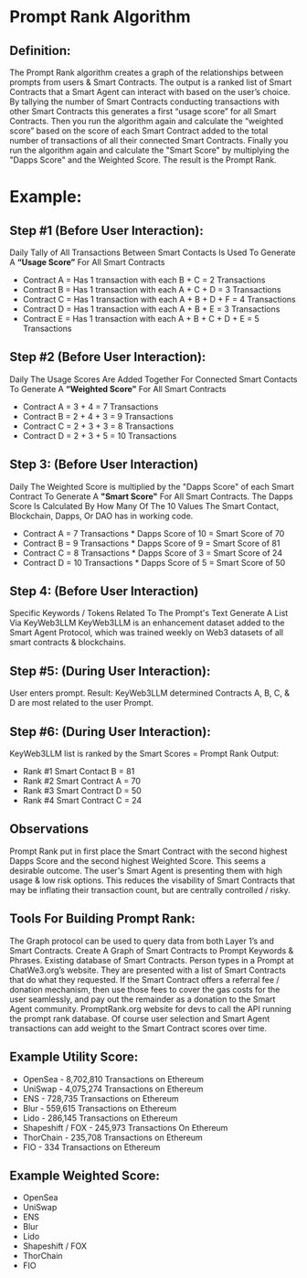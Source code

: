 # Prompt Rank Algorithm

## Definition: 
The Prompt Rank algorithm creates a graph of the relationships between prompts from users & Smart Contracts. The output is a ranked list of Smart Contracts that a Smart Agent can interact with based on the user’s choice. By tallying the number of Smart Contracts conducting transactions with other Smart Contracts this generates a first “usage score” for all Smart Contracts. Then you run the algorithm again and calculate the “weighted score” based on the score of each Smart Contract added to the total number of transactions of all their connected Smart Contracts. Finally you run the algorithm again and calculate the "Smart Score" by multiplying the "Dapps Score" and the Weighted Score. The result is the Prompt Rank. 

# Example:

## Step #1 (Before User Interaction): 
Daily Tally of All Transactions Between Smart Contacts Is Used To Generate A **“Usage Score”** For All Smart Contracts
- Contract A = Has 1 transaction with each B + C = 2 Transactions
- Contract B = Has 1 transaction with each A + C + D = 3 Transactions
- Contract C = Has 1 transaction with each A + B + D + F = 4 Transactions
- Contract D = Has 1 transaction with each A + B + E = 3 Transactions
- Contract E = Has 1 transaction with each A + B + C + D + E = 5 Transactions

## Step #2 (Before User Interaction): 
Daily The Usage Scores Are Added Together For Connected Smart Contacts To Generate A **“Weighted Score”** For All Smart Contracts
- Contract A = 3 + 4 = 7 Transactions  
- Contract B = 2 + 4 + 3 = 9 Transactions 
- Contract C = 2 + 3 + 3 = 8 Transactions
- Contract D = 2 + 3 + 5 = 10 Transactions

## Step 3: (Before User Interaction)
Daily The Weighted Score is multiplied by the "Dapps Score" of each Smart Contract To Generate A **"Smart Score"** For All Smart Contracts.
The Dapps Score Is Calculated By How Many Of The 10 Values The Smart Contact, Blockchain, Dapps, Or DAO has in working code.
- Contract A = 7 Transactions * Dapps Score of 10 = Smart Score of 70 
- Contract B = 9 Transactions * Dapps Score of 9 = Smart Score of 81 
- Contract C = 8 Transactions * Dapps Score of 3 = Smart Score of 24 
- Contract D = 10 Transactions * Dapps Score of 5 = Smart Score of 50

## Step 4: (Before User Interaction)
Specific Keywords / Tokens Related To The Prompt's Text Generate A List Via KeyWeb3LLM
KeyWeb3LLM is an enhancement dataset added to the Smart Agent Protocol, which was trained weekly on Web3 datasets of all smart contracts & blockchains.

## Step #5: (During User Interaction): 
User enters prompt.
Result: KeyWeb3LLM determined Contracts A, B, C, & D are most related to the user Prompt.

## Step #6: (During User Interaction): 
KeyWeb3LLM list is ranked by the Smart Scores = Prompt Rank Output:
- Rank #1 Smart Contact B = 81
- Rank #2 Smart Contract A = 70 
- Rank #3 Smart Contract D = 50
- Rank #4 Smart Contract C = 24

## Observations
Prompt Rank put in first place the Smart Contract with the second highest Dapps Score and the second highest Weighted Score.
This seems a desirable outcome. The user's Smart Agent is presenting them with high usage & low risk options. This reduces the visability of Smart Contracts that may be inflating their transaction count, but are centrally controlled / risky.

## Tools For Building Prompt Rank:
The Graph protocol can be used to query data from both Layer 1’s and Smart Contracts. Create A Graph of Smart Contracts to Prompt Keywords & Phrases. Existing database of Smart Contracts. Person types in a Prompt at ChatWe3.org’s website. They are presented with a list of Smart Contracts that do what they requested. If the Smart Contract offers a referral fee / donation mechanism, then use those fees to cover the gas costs for the user seamlessly, and pay out the remainder as a donation to the Smart Agent community. PromptRank.org website for devs to call the API running the prompt rank database. Of course user selection and Smart Agent transactions can add weight to the Smart Contract scores over time.

## Example Utility Score:
- OpenSea - 8,702,810 Transactions on Ethereum
- UniSwap - 4,075,274 Transactions on Ethereum
- ENS - 728,735 Transactions on Ethereum
- Blur - 559,615 Transactions on Ethereum
- Lido - 286,145 Transactions on Ethereum
- Shapeshift / FOX - 245,973 Transactions On Ethereum
- ThorChain - 235,708 Transactions on Ethereum
- FIO - 334 Transactions on Ethereum

## Example Weighted Score:
- OpenSea
- UniSwap 
- ENS
- Blur 
- Lido 
- Shapeshift / FOX
- ThorChain
- FIO
